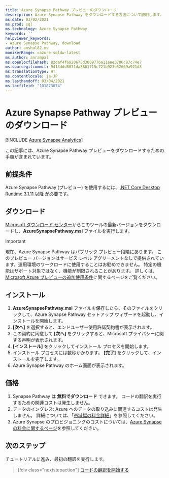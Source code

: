 ```yaml
---
title: Azure Synapse Pathway プレビューのダウンロード
description: Azure Synapse Pathway をダウンロードする方法について説明します。
ms.date: 03/02/2021
ms.prod: sql
ms.technology: Azure Synapse Pathway
keywords: ''
helpviewer_keywords:
- Azure Synapse Pathway, download
author: anshul82-ms
monikerRange: =azure-sqldw-latest
ms.author: anrampal
ms.openlocfilehash: 82daf4f6920675d3009776a11aee3706c87c74e7
ms.sourcegitcommit: 9413ddd8071da8861715c721b923e52669a921d8
ms.translationtype: HT
ms.contentlocale: ja-JP
ms.lasthandoff: 03/04/2021
ms.locfileid: "101873074"
---
```

# <a name="azure-synapse-pathway-preview-download"></a>Azure Synapse Pathway プレビューのダウンロード
[!INCLUDE [Azure Synapse Analytics](../../includes/applies-to-version/asa.md)]

この記事には、Azure Synapse Pathway プレビューをダウンロードするための手順が含まれています。

## <a name="prerequisites"></a>前提条件

Azure Synapse Pathway (プレビュー) を使用するには、[.NET Core Desktop Runtime 3.1.11 以降](https://dotnet.microsoft.com/download/dotnet-core/3.1) が必要です。

## <a name="download"></a>ダウンロード

[Microsoft ダウンロード センター](https://aka.ms/synapse-pathway-download)からこのツールの最新バージョンをダウンロードし、**AzureSynapsePathway.msi** ファイルを実行します。

> [!IMPORTANT]
> 現在、Azure Synapse Pathway はパブリック プレビュー段階にあります。
> このプレビュー バージョンはサービス レベル アグリーメントなしで提供されています。運用環境のワークロードに使用することはお勧めできません。 特定の機能はサポート対象ではなく、機能が制限されることがあります。 詳しくは、[Microsoft Azure プレビューの追加使用条件](https://azure.microsoft.com/support/legal/preview-supplemental-terms/)に関するページをご覧ください。

## <a name="install"></a>インストール

1. **AzureSynapsePathway.msi** ファイルを保存したら、そのファイルをクリックして、Azure Synapse Pathway セットアップ ウィザードを起動し、インストールを開始します。
1. **[次へ]** を選択すると、エンドユーザー使用許諾契約書が表示されます。
1. この契約に同意して **[次へ]** をクリックすると、Microsoft プライバシーに関する声明が表示されます。
1. **[インストール]** をクリックしてインストール プロセスを開始します。
1. インストール プロセスには数秒かかります。 **[完了]** をクリックして、インストールを完了します。
1. Azure Synapse Pathway のホーム画面が表示されます。

## <a name="pricing"></a>価格

1. Synapse Pathway は **無料でダウンロード** できます。 コードの翻訳を実行するための関連コストは発生しません。
1. データのイングレス: Azure へのデータの取り込みに関連するコストは発生しません。 詳細については、「[帯域幅の料金詳細](https://azure.microsoft.com/en-us/pricing/details/bandwidth/)」を参照してください。
1. Azure Synapse のプロビジョニングのコストについては、[Azure Synapse の料金に関するページ](https://azure.microsoft.com/en-us/pricing/calculator/?service=synapse-analytics)を参照してください。

## <a name="next-steps"></a>次のステップ

チュートリアルに進み、最初の翻訳を実行します。

> [!div class="nextstepaction"]
> [コードの翻訳を開始する](synapse-pathway-assessment.md)

